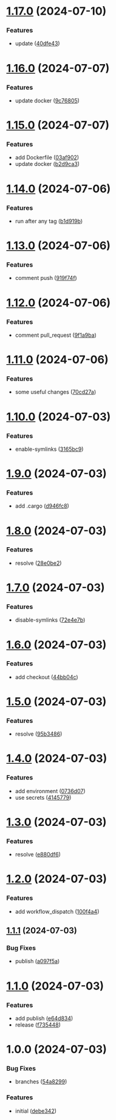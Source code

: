 # [1.17.0](https://github.com/47vigen/docker-tauri-windows/compare/v1.16.0...v1.17.0) (2024-07-10)


### Features

* update ([40dfe43](https://github.com/47vigen/docker-tauri-windows/commit/40dfe439e79bebd48099bb546ff506a928727e4f))

# [1.16.0](https://github.com/47vigen/docker-tauri-windows/compare/v1.15.0...v1.16.0) (2024-07-07)


### Features

* update docker ([9c76805](https://github.com/47vigen/docker-tauri-windows/commit/9c76805a3c1d96c820c2ba42523342caced2b470))

# [1.15.0](https://github.com/47vigen/docker-tauri-windows/compare/v1.14.0...v1.15.0) (2024-07-07)


### Features

* add Dockerfile ([03af902](https://github.com/47vigen/docker-tauri-windows/commit/03af90271f39414d0902d791385df8e35e103231))
* update docker ([b2d9ca3](https://github.com/47vigen/docker-tauri-windows/commit/b2d9ca34a5eb898f55f339343392ca8f86a38762))

# [1.14.0](https://github.com/47vigen/docker-tauri-windows/compare/v1.13.0...v1.14.0) (2024-07-06)


### Features

* run after any tag ([b1d919b](https://github.com/47vigen/docker-tauri-windows/commit/b1d919b809f162ead71647b8afb35f6c6224492a))

# [1.13.0](https://github.com/47vigen/docker-tauri-windows/compare/v1.12.0...v1.13.0) (2024-07-06)


### Features

* comment push ([919f74f](https://github.com/47vigen/docker-tauri-windows/commit/919f74f3938222ae58c0a67b3d5ff68a1b6cc65f))

# [1.12.0](https://github.com/47vigen/docker-tauri-windows/compare/v1.11.0...v1.12.0) (2024-07-06)


### Features

* comment pull_request ([9f1a9ba](https://github.com/47vigen/docker-tauri-windows/commit/9f1a9badc0239382d3b86a6af7625c32e099b2b2))

# [1.11.0](https://github.com/47vigen/docker-tauri-windows/compare/v1.10.0...v1.11.0) (2024-07-06)


### Features

* some useful changes ([70cd27a](https://github.com/47vigen/docker-tauri-windows/commit/70cd27ab5265bff4e57a5652f5f2db3b1e1e624d))

# [1.10.0](https://github.com/47vigen/docker-tauri-windows/compare/v1.9.0...v1.10.0) (2024-07-03)


### Features

* enable-symlinks ([3165bc9](https://github.com/47vigen/docker-tauri-windows/commit/3165bc96e1f7dc6c773b9ada3d6aa00127e6ddfa))

# [1.9.0](https://github.com/47vigen/docker-tauri-windows/compare/v1.8.0...v1.9.0) (2024-07-03)


### Features

* add .cargo ([d946fc8](https://github.com/47vigen/docker-tauri-windows/commit/d946fc8d127c329cafcb6c44e8d3f291daa1f981))

# [1.8.0](https://github.com/47vigen/docker-tauri-windows/compare/v1.7.0...v1.8.0) (2024-07-03)


### Features

* resolve ([28e0be2](https://github.com/47vigen/docker-tauri-windows/commit/28e0be2b266dfc0c0adffd8ab8a8685e25dc7bf6))

# [1.7.0](https://github.com/47vigen/docker-tauri-windows/compare/v1.6.0...v1.7.0) (2024-07-03)


### Features

* disable-symlinks ([72e4e7b](https://github.com/47vigen/docker-tauri-windows/commit/72e4e7ba18254dba6a9ef7f8d4bf0203f58bce85))

# [1.6.0](https://github.com/47vigen/docker-tauri-windows/compare/v1.5.0...v1.6.0) (2024-07-03)


### Features

* add checkout ([44bb04c](https://github.com/47vigen/docker-tauri-windows/commit/44bb04cb913398cd8fd7799202abe662bc3806eb))

# [1.5.0](https://github.com/47vigen/docker-tauri-windows/compare/v1.4.0...v1.5.0) (2024-07-03)


### Features

* resolve ([95b3486](https://github.com/47vigen/docker-tauri-windows/commit/95b34867eb6bf7482bf5f58ec068e9377d53f6ff))

# [1.4.0](https://github.com/47vigen/docker-tauri-windows/compare/v1.3.0...v1.4.0) (2024-07-03)


### Features

* add environment ([0736d07](https://github.com/47vigen/docker-tauri-windows/commit/0736d07818d0edf58fcd33cf5c7d4331193a5326))
* use secrets ([4145779](https://github.com/47vigen/docker-tauri-windows/commit/414577958b802a391434e15edc21ba40144f7d03))

# [1.3.0](https://github.com/47vigen/docker-tauri-windows/compare/v1.2.0...v1.3.0) (2024-07-03)


### Features

* resolve ([e880df6](https://github.com/47vigen/docker-tauri-windows/commit/e880df69d584860222e1ecb226c0ecd3bb29dc73))

# [1.2.0](https://github.com/47vigen/docker-tauri-windows/compare/v1.1.1...v1.2.0) (2024-07-03)


### Features

* add workflow_dispatch ([100f4a4](https://github.com/47vigen/docker-tauri-windows/commit/100f4a475e110af6ae358a0509d4eebfedd88f10))

## [1.1.1](https://github.com/47vigen/docker-tauri-windows/compare/v1.1.0...v1.1.1) (2024-07-03)


### Bug Fixes

* publish ([a097f5a](https://github.com/47vigen/docker-tauri-windows/commit/a097f5af08240d2ea873a7f992143efb0f489061))

# [1.1.0](https://github.com/47vigen/docker-tauri-windows/compare/v1.0.0...v1.1.0) (2024-07-03)


### Features

* add publish ([e64d834](https://github.com/47vigen/docker-tauri-windows/commit/e64d834139608668273763339544d2c2e0061a79))
* release ([f735448](https://github.com/47vigen/docker-tauri-windows/commit/f735448931cd4a0cc427b35af9cf5f885b45500c))

# 1.0.0 (2024-07-03)


### Bug Fixes

* branches ([54a8299](https://github.com/47vigen/docker-tauri-windows/commit/54a829900cff2907f38a9f7b195c1d6f8b6f7d12))


### Features

* initial ([debe342](https://github.com/47vigen/docker-tauri-windows/commit/debe3425ec0e91b99c6ec46563fe8112e3a2d6e9))
